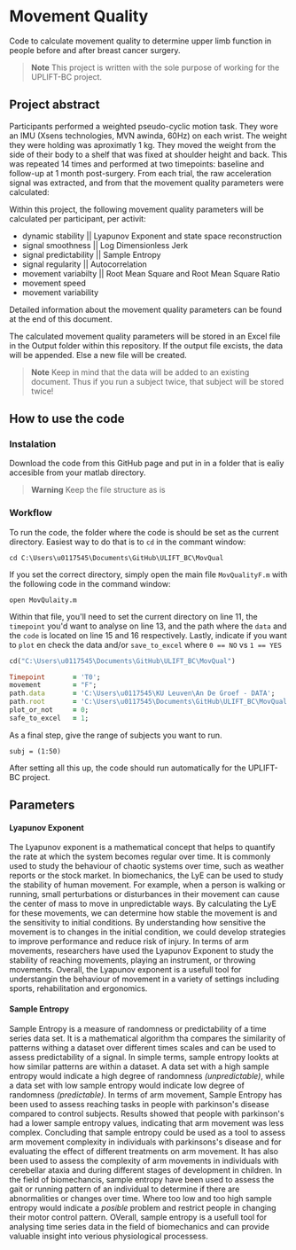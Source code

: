 <h1> Movement Quality</h1>

Code to calculate movement quality to determine upper limb function in people before and after breast cancer surgery.

> **Note**
> This project is written with the sole purpose of working for the UPLIFT-BC project. 

<h2> Project abstract </h2>

Participants performed a weighted pseudo-cyclic motion task. They wore an IMU (Xsens technologies, MVN awinda, 60Hz) on each wrist. The weight they were holding was aproximatly 1 kg. They moved the weight from the side of their body to a shelf that was fixed at shoulder height and back. This was repeated 14 times and performed at two timepoints: baseline and follow-up at 1 month post-surgery. 
From each trial, the raw acceleration signal was extracted, and from that the movement quality parameters were calculated:

Within this project, the following movement quality parameters will be calculated per participant, per activit: 
- dynamic stability || Lyapunov Exponent and state space reconstruction
- signal smoothness || Log Dimensionless Jerk
- signal predictability || Sample Entropy
- signal regularity || Autocorrelation 
- movement variabilty || Root Mean Square and Root Mean Square Ratio
- movement speed 
- movement variability 

Detailed information about the movement quality parameters can be found at the end of this document.

The calculated movement quality parameters will be stored in an Excel file in the Output folder within this repository. If the output file excists, the data will be appended. Else a new file will be created. 
> **Note** 
> Keep in mind that the data will be added to an existing document. Thus if you run a subject twice, that subject will be stored twice!

<h2> How to use the code </h2>

<h3> Instalation </h3>

Download the code from this GitHub page and put in in a folder that is ealiy accesible from your matlab directory. 

> **Warning** 
> Keep the file structure as is

<h3> Workflow </h3>

To run the code, the folder where the code is should be set as the current directory. 
Easiest way to do that is to `cd` in the commant window: 

```
cd C:\Users\u0117545\Documents\GitHub\ULIFT_BC\MovQual 
```

If you set the correct directory, simply open the main file `MovQualityF.m` with the following code in the command window:

```
open MovQulaity.m
```

Within that file, you'll need to set the current directory on line 11, the `timepoint` you'd want to analyse on line 13, and the path where the `data` and the `code` is located on line 15 and 16 respectively. 
Lastly, indicate if you want to `plot` en check the data and/or `save_to_excel` where `0 == NO` vs `1 == YES`


```ruby
cd("C:\Users\u0117545\Documents\GitHub\ULIFT_BC\MovQual")

Timepoint       = 'T0';
movement        = "F";
path.data       = 'C:\Users\u0117545\KU Leuven\An De Groef - DATA';
path.root       = 'C:\Users\u0117545\Documents\GitHub\ULIFT_BC\MovQual';
plot_or_not     = 0;
safe_to_excel   = 1;
``` 
As a final step, give the range of subjects you want to run. 

```
subj = (1:50)
```

After setting all this up, the code should run automatically for the UPLIFT-BC project.


<h2> Parameters </h2>

<h4> Lyapunov Exponent </h4>

The Lyapunov exponent is a mathematical concept that helps to quantify the rate at which the system becomes regular over time. It is commonly used to study the behaviour of chaotic systems over time, such as weather reports or the stock market. 
In biomechanics, the LyE can be used to study the stability of human movement. For example, when a person is walking or running, small perturbations or disturbances in their movement can cause the center of mass to move in unpredictable ways. By calculating the LyE for these movements, we can determine how stable the movement is and the sensitivity to initial conditions. By understanding how sensitive the movement is to changes in the initial condition, we could develop strategies to improve performance and reduce risk of injury. 
In terms of arm movements, researchers have used the Lyapunov Exponent to study the stability of reaching movements, playing an instrument, or throwing movements. Overall, the Lyapunov exponent is a usefull tool for understangin the behaviour of movement in a variety of settings including sports, rehabilitation and ergonomics.  

<h4> Sample Entropy </h4>

Sample Entropy is a measure of randomness or predictability of a time series data set. It is a mathematical algorithm tha compares the similarity of patterns withing a dataset over different times scales and can be used to assess predictability of a signal. In simple terms, sample entropy lookts at how similar patterns are within a dataset. A data set with a high sample entropy would indicate a high degree of randomness *(unpredictable)*, while a data set with low sample entropy would indicate low degree of randomness *(predictable)*. 
In terms of arm movement, Sample Entropy has been used to assess reaching tasks in people with parkinson's disease compared to control subjects. Results showed that people with parkinson's had a lower sample entropy values, indicating that arm movement was less complex. Concluding that sample entropy could be used as a tool to assess arm movement complexity in individuals with parkinsons's disease and for evaluating the effect of different treatments on arm movement. It has also been used to assess the complexity of arm movements in individuals with cerebellar ataxia and during different stages of development in children. 
In the field of biomechancis, sample entropy have been used to assess the gait or running pattern of an individual to determine if there are abnormalities or changes over time. Where too low and too high sample entropy would indicate a *posible* problem and restrict people in changing their motor control pattern. OVerall, sample entropy is a usefull tool for analysing time series data in the field of biomechanics and can provide valuable insight into verious physiological processess.
